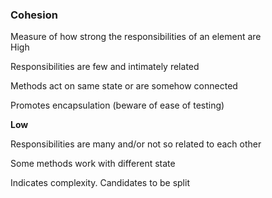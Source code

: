 <h3>Cohesion</h3>
<section>Measure of how strong the responsibilities of an element are</section>
<section>
	<p<strong>High</strong></p>
	<p class="fragment fade-right">
		Responsibilities are few and intimately related 
	</p>
	<p class="fragment fade-right">
		Methods act on same state or are somehow connected
	</p>
	<p class="fragment fade-right">
		Promotes encapsulation (beware of ease of testing)
	</p>
</section>
<section>
	<p><strong>Low</strong></p>
	<p class="fragment fade-left">
		Responsibilities are many and/or not so related to each other
	</p>
	<p class="fragment fade-left">
		Some methods work with different state
	</p>
	<p class="fragment fade-left">
		Indicates complexity. Candidates to be split
	</p>
</section>